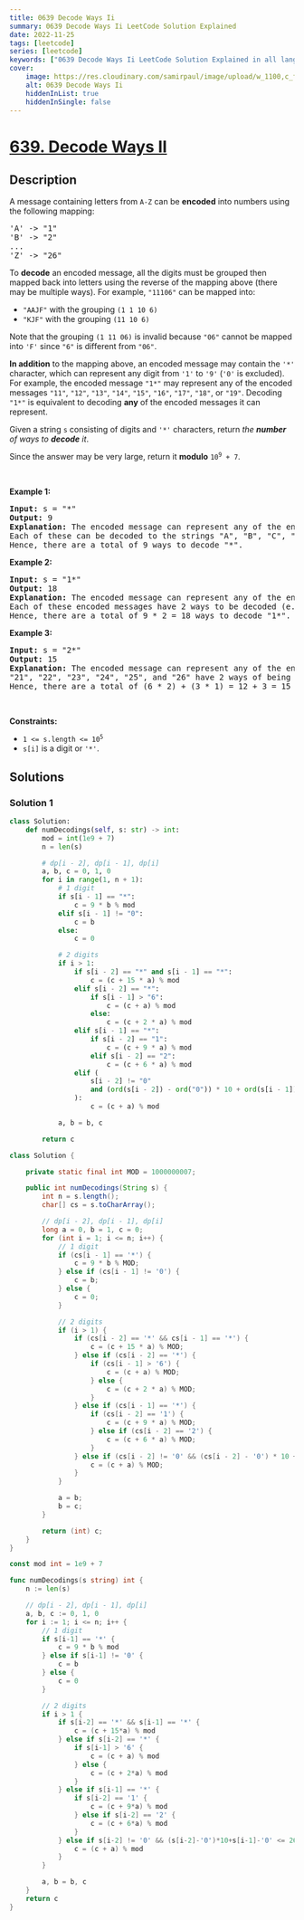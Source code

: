 ```yaml
---
title: 0639 Decode Ways Ii
summary: 0639 Decode Ways Ii LeetCode Solution Explained
date: 2022-11-25
tags: [leetcode]
series: [leetcode]
keywords: ["0639 Decode Ways Ii LeetCode Solution Explained in all languages", "0639 Decode Ways Ii", "LeetCode", "leetcode solution in Python3 C++ Java Go PHP Ruby Swift TypeScript Rust C# JavaScript C", "GeeksforGeeks", "InterviewBit", "Coding Ninjas", "HackerRank", "HackerEarth", "CodeChef", "TopCoder", "AlgoExpert", "freeCodeCamp", "Codeforces", "GitHub", "AtCoder", "Samir Paul"]
cover:
    image: https://res.cloudinary.com/samirpaul/image/upload/w_1100,c_fit,co_rgb:FFFFFF,l_text:Arial_75_bold:0639 Decode Ways Ii - Solution Explained/problem-solving.webp
    alt: 0639 Decode Ways Ii
    hiddenInList: true
    hiddenInSingle: false
---
```



# [639. Decode Ways II](https://leetcode.com/problems/decode-ways-ii)


## Description

<p>A message containing letters from <code>A-Z</code> can be <strong>encoded</strong> into numbers using the following mapping:</p>

<pre>
&#39;A&#39; -&gt; &quot;1&quot;
&#39;B&#39; -&gt; &quot;2&quot;
...
&#39;Z&#39; -&gt; &quot;26&quot;
</pre>

<p>To <strong>decode</strong> an encoded message, all the digits must be grouped then mapped back into letters using the reverse of the mapping above (there may be multiple ways). For example, <code>&quot;11106&quot;</code> can be mapped into:</p>

<ul>
	<li><code>&quot;AAJF&quot;</code> with the grouping <code>(1 1 10 6)</code></li>
	<li><code>&quot;KJF&quot;</code> with the grouping <code>(11 10 6)</code></li>
</ul>

<p>Note that the grouping <code>(1 11 06)</code> is invalid because <code>&quot;06&quot;</code> cannot be mapped into <code>&#39;F&#39;</code> since <code>&quot;6&quot;</code> is different from <code>&quot;06&quot;</code>.</p>

<p><strong>In addition</strong> to the mapping above, an encoded message may contain the <code>&#39;*&#39;</code> character, which can represent any digit from <code>&#39;1&#39;</code> to <code>&#39;9&#39;</code> (<code>&#39;0&#39;</code> is excluded). For example, the encoded message <code>&quot;1*&quot;</code> may represent any of the encoded messages <code>&quot;11&quot;</code>, <code>&quot;12&quot;</code>, <code>&quot;13&quot;</code>, <code>&quot;14&quot;</code>, <code>&quot;15&quot;</code>, <code>&quot;16&quot;</code>, <code>&quot;17&quot;</code>, <code>&quot;18&quot;</code>, or <code>&quot;19&quot;</code>. Decoding <code>&quot;1*&quot;</code> is equivalent to decoding <strong>any</strong> of the encoded messages it can represent.</p>

<p>Given a string <code>s</code> consisting of digits and <code>&#39;*&#39;</code> characters, return <em>the <strong>number</strong> of ways to <strong>decode</strong> it</em>.</p>

<p>Since the answer may be very large, return it <strong>modulo</strong> <code>10<sup>9</sup> + 7</code>.</p>

<p>&nbsp;</p>
<p><strong class="example">Example 1:</strong></p>

<pre>
<strong>Input:</strong> s = &quot;*&quot;
<strong>Output:</strong> 9
<strong>Explanation:</strong> The encoded message can represent any of the encoded messages &quot;1&quot;, &quot;2&quot;, &quot;3&quot;, &quot;4&quot;, &quot;5&quot;, &quot;6&quot;, &quot;7&quot;, &quot;8&quot;, or &quot;9&quot;.
Each of these can be decoded to the strings &quot;A&quot;, &quot;B&quot;, &quot;C&quot;, &quot;D&quot;, &quot;E&quot;, &quot;F&quot;, &quot;G&quot;, &quot;H&quot;, and &quot;I&quot; respectively.
Hence, there are a total of 9 ways to decode &quot;*&quot;.
</pre>

<p><strong class="example">Example 2:</strong></p>

<pre>
<strong>Input:</strong> s = &quot;1*&quot;
<strong>Output:</strong> 18
<strong>Explanation:</strong> The encoded message can represent any of the encoded messages &quot;11&quot;, &quot;12&quot;, &quot;13&quot;, &quot;14&quot;, &quot;15&quot;, &quot;16&quot;, &quot;17&quot;, &quot;18&quot;, or &quot;19&quot;.
Each of these encoded messages have 2 ways to be decoded (e.g. &quot;11&quot; can be decoded to &quot;AA&quot; or &quot;K&quot;).
Hence, there are a total of 9 * 2 = 18 ways to decode &quot;1*&quot;.
</pre>

<p><strong class="example">Example 3:</strong></p>

<pre>
<strong>Input:</strong> s = &quot;2*&quot;
<strong>Output:</strong> 15
<strong>Explanation:</strong> The encoded message can represent any of the encoded messages &quot;21&quot;, &quot;22&quot;, &quot;23&quot;, &quot;24&quot;, &quot;25&quot;, &quot;26&quot;, &quot;27&quot;, &quot;28&quot;, or &quot;29&quot;.
&quot;21&quot;, &quot;22&quot;, &quot;23&quot;, &quot;24&quot;, &quot;25&quot;, and &quot;26&quot; have 2 ways of being decoded, but &quot;27&quot;, &quot;28&quot;, and &quot;29&quot; only have 1 way.
Hence, there are a total of (6 * 2) + (3 * 1) = 12 + 3 = 15 ways to decode &quot;2*&quot;.
</pre>

<p>&nbsp;</p>
<p><strong>Constraints:</strong></p>

<ul>
	<li><code>1 &lt;= s.length &lt;= 10<sup>5</sup></code></li>
	<li><code>s[i]</code> is a digit or <code>&#39;*&#39;</code>.</li>
</ul>

## Solutions

### Solution 1

<!-- tabs:start -->

```python
class Solution:
    def numDecodings(self, s: str) -> int:
        mod = int(1e9 + 7)
        n = len(s)

        # dp[i - 2], dp[i - 1], dp[i]
        a, b, c = 0, 1, 0
        for i in range(1, n + 1):
            # 1 digit
            if s[i - 1] == "*":
                c = 9 * b % mod
            elif s[i - 1] != "0":
                c = b
            else:
                c = 0

            # 2 digits
            if i > 1:
                if s[i - 2] == "*" and s[i - 1] == "*":
                    c = (c + 15 * a) % mod
                elif s[i - 2] == "*":
                    if s[i - 1] > "6":
                        c = (c + a) % mod
                    else:
                        c = (c + 2 * a) % mod
                elif s[i - 1] == "*":
                    if s[i - 2] == "1":
                        c = (c + 9 * a) % mod
                    elif s[i - 2] == "2":
                        c = (c + 6 * a) % mod
                elif (
                    s[i - 2] != "0"
                    and (ord(s[i - 2]) - ord("0")) * 10 + ord(s[i - 1]) - ord("0") <= 26
                ):
                    c = (c + a) % mod

            a, b = b, c

        return c
```

```java
class Solution {

    private static final int MOD = 1000000007;

    public int numDecodings(String s) {
        int n = s.length();
        char[] cs = s.toCharArray();

        // dp[i - 2], dp[i - 1], dp[i]
        long a = 0, b = 1, c = 0;
        for (int i = 1; i <= n; i++) {
            // 1 digit
            if (cs[i - 1] == '*') {
                c = 9 * b % MOD;
            } else if (cs[i - 1] != '0') {
                c = b;
            } else {
                c = 0;
            }

            // 2 digits
            if (i > 1) {
                if (cs[i - 2] == '*' && cs[i - 1] == '*') {
                    c = (c + 15 * a) % MOD;
                } else if (cs[i - 2] == '*') {
                    if (cs[i - 1] > '6') {
                        c = (c + a) % MOD;
                    } else {
                        c = (c + 2 * a) % MOD;
                    }
                } else if (cs[i - 1] == '*') {
                    if (cs[i - 2] == '1') {
                        c = (c + 9 * a) % MOD;
                    } else if (cs[i - 2] == '2') {
                        c = (c + 6 * a) % MOD;
                    }
                } else if (cs[i - 2] != '0' && (cs[i - 2] - '0') * 10 + cs[i - 1] - '0' <= 26) {
                    c = (c + a) % MOD;
                }
            }

            a = b;
            b = c;
        }

        return (int) c;
    }
}
```

```go
const mod int = 1e9 + 7

func numDecodings(s string) int {
	n := len(s)

	// dp[i - 2], dp[i - 1], dp[i]
	a, b, c := 0, 1, 0
	for i := 1; i <= n; i++ {
		// 1 digit
		if s[i-1] == '*' {
			c = 9 * b % mod
		} else if s[i-1] != '0' {
			c = b
		} else {
			c = 0
		}

		// 2 digits
		if i > 1 {
			if s[i-2] == '*' && s[i-1] == '*' {
				c = (c + 15*a) % mod
			} else if s[i-2] == '*' {
				if s[i-1] > '6' {
					c = (c + a) % mod
				} else {
					c = (c + 2*a) % mod
				}
			} else if s[i-1] == '*' {
				if s[i-2] == '1' {
					c = (c + 9*a) % mod
				} else if s[i-2] == '2' {
					c = (c + 6*a) % mod
				}
			} else if s[i-2] != '0' && (s[i-2]-'0')*10+s[i-1]-'0' <= 26 {
				c = (c + a) % mod
			}
		}

		a, b = b, c
	}
	return c
}
```

<!-- tabs:end -->

<!-- end -->
